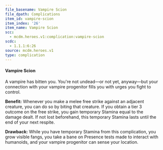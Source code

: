 ```yaml
---
file_basename: Vampire Scion
file_dpath: Complications
item_id: vampire-scion
item_index: '26'
item_name: Vampire Scion
scc:
  - mcdm.heroes.v1:complication:vampire-scion
scdc:
  - 1.1.1:6:26
source: mcdm.heroes.v1
type: complication
---
```


#### Vampire Scion

A vampire has bitten you. You're not undead—or not yet, anyway—but your connection with your vampire progenitor fills you with urges you fight to control.

**Benefit:** Whenever you make a melee free strike against an adjacent creature, you can do so by biting that creature. If you obtain a tier 3 outcome on the free strike, you gain temporary Stamina equal to the damage dealt. If not lost beforehand, this temporary Stamina lasts until the end of your next respite.

**Drawback:** While you have temporary Stamina from this complication, you grow visible fangs, you take a bane on Presence tests made to interact with humanoids, and your vampire progenitor can sense your location.
